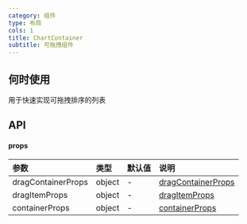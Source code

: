 ```yaml
---
category: 组件
type: 布局
cols: 1
title: ChartContainer
subtitle: 可拖拽组件
---
```



## 何时使用
用于快速实现可拖拽排序的列表

## API 

#### props

| 参数                          | 类型                                                      | 默认值                                                                                                        | 说明                                                                                                                                                                                                                                                                                                                                                                                                                                                            |
| :-------------------------------- | :-------------------------------------------------------- | :------------------------------------------------------------------------------------------------------------- | :--------------------------------------------------------------------------------------------------------------------------------------------------------------------------------------------------------------------------------------------------------------------------------------------------------------------------------------------------------------------------------------------------------------------------------------------------------------------- |
| dragContainerProps                  | object                                | -                        | [dragContainerProps](#dragContainerProps)            |
| dragItemProps                       | object                                | -                        | [dragItemProps](#dragItemProps)  |
| containerProps                      | object                                | -                        | [containerProps](#containerProps)  |

